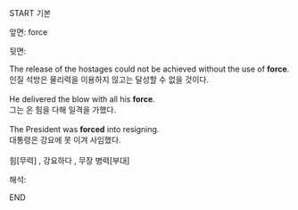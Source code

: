 START
기본

앞면:
force


뒷면:
<div>The release of the hostages could not be achieved without the use of <b>force</b>. </div><div>인질 석방은 물리력을 이용하지 않고는 달성할 수 없을 것이다.</div><div><br></div><div><div>He delivered the blow with all his <strong>force</strong>. </div><div><div>그는 온 힘을 다해 일격을 가했다.</div></div></div><div><br></div><div><div>The President was <b>forced</b> into resigning. </div><div>대통령은 강요에 못 이겨 사임했다.</div></div><div><br></div><div>힘[무력] , 강요하다 , <span>무장 병력[부대]</span></div>


해석:
<!--ID: 1746614453954-->
END